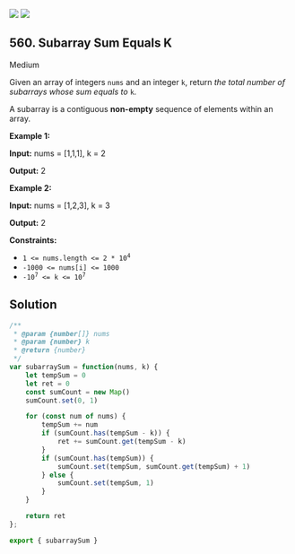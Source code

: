 [![](https://img.shields.io/github/stars/javadev/LeetCode-in-All?label=Stars&style=flat-square)](https://github.com/javadev/LeetCode-in-All)
[![](https://img.shields.io/github/forks/javadev/LeetCode-in-All?label=Fork%20me%20on%20GitHub%20&style=flat-square)](https://github.com/javadev/LeetCode-in-All/fork)

## 560\. Subarray Sum Equals K

Medium

Given an array of integers `nums` and an integer `k`, return _the total number of subarrays whose sum equals to_ `k`.

A subarray is a contiguous **non-empty** sequence of elements within an array.

**Example 1:**

**Input:** nums = [1,1,1], k = 2

**Output:** 2

**Example 2:**

**Input:** nums = [1,2,3], k = 3

**Output:** 2

**Constraints:**

*   <code>1 <= nums.length <= 2 * 10<sup>4</sup></code>
*   `-1000 <= nums[i] <= 1000`
*   <code>-10<sup>7</sup> <= k <= 10<sup>7</sup></code>

## Solution

```javascript
/**
 * @param {number[]} nums
 * @param {number} k
 * @return {number}
 */
var subarraySum = function(nums, k) {
    let tempSum = 0
    let ret = 0
    const sumCount = new Map()
    sumCount.set(0, 1)

    for (const num of nums) {
        tempSum += num
        if (sumCount.has(tempSum - k)) {
            ret += sumCount.get(tempSum - k)
        }
        if (sumCount.has(tempSum)) {
            sumCount.set(tempSum, sumCount.get(tempSum) + 1)
        } else {
            sumCount.set(tempSum, 1)
        }
    }

    return ret
};

export { subarraySum }
```